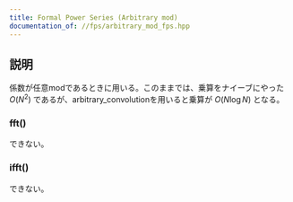 ```yaml
---
title: Formal Power Series (Arbitrary mod)
documentation_of: //fps/arbitrary_mod_fps.hpp
---
```


## 説明

係数が任意modであるときに用いる。このままでは、乗算をナイーブにやった $O(N^2)$ であるが、arbitrary_convolutionを用いると乗算が $O(N\log{N})$ となる。

### fft()

できない。

### ifft()

できない。